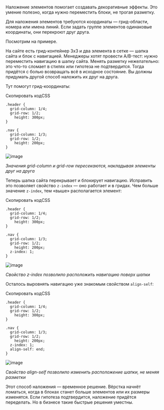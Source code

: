 

Наложение элементов помогает создавать декоративные эффекты. Это умение полезно, когда нужно переместить блоки, не трогая разметку.

Для наложения элементов требуются координаты — грид-области, номера или имена линий. Если задать группе элементов одинаковые координаты, они перекроют друг друга.

Посмотрим на примере.

На сайте есть грид-контейнер 3х3 и два элемента в сетке — шапка сайта и блок с навигацией. Менеджеры хотят провести A/B-тест: нужно переместить навигацию в шапку сайта. Менять разметку нежелательно: это что-то сломает в стилях или гипотеза не подтвердится. Тогда придётся с болью возвращать всё в исходное состояние. Вы должны придумать другой способ наложить их друг на друга.

Тут помогут грид-координаты:

Скопировать кодCSS

```
.header {
  grid-column: 1/4;
  grid-row: 1/2;
    height: 300px;
}

.nav {
  grid-column: 1/3;
  grid-row: 1/2;
    height: 200px;
} 
```

![image](https://pictures.s3.yandex.net/resources/Frame_187_1594287551.png)

_Значения grid-column и grid-row пересекаются, накладывая элементы друг на друга_

Теперь шапка сайта перекрывает и блокирует навигацию. Исправить это позволяет свойство `z-index` — оно работает и в гридах. Чем больше значение `z-index`, тем «выше» располагается элемент:

Скопировать кодCSS

```
.header {
  grid-column: 1/4;
  grid-row: 1/2;
    height: 300px;
}

.nav {
  grid-column: 1/3;
  grid-row: 1/2;
    height: 200px;
  z-index: 1;
} 
```

![image](https://pictures.s3.yandex.net/resources/Frame_188_1594287580.png)

_Свойство z-index позволило расположить навигацию поверх шапки_

Осталось выровнять навигацию уже знакомым свойством `align-self`:

Скопировать кодCSS

```
.header {
  grid-column: 1/4;
  grid-row: 1/2;
    height: 300px;
}

.nav {
  grid-column: 1/3;
  grid-row: 1/2;
    height: 200px;
  z-index: 1;
  align-self: end;
} 
```

![image](https://pictures.s3.yandex.net/resources/Frame_189_1594287609.png)

_Свойство align-self позволило изменить расположение шапки, не меняя разметки_

Этот способ наложения — временное решение. Вёрстка начнёт ломаться, когда в блоках станет больше элементов или их размеры изменятся. Если гипотеза подтвердится, наложение придётся переделать. Но в бизнесе такие быстрые решения уместны.